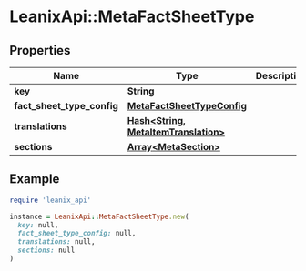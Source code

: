 # LeanixApi::MetaFactSheetType

## Properties

| Name | Type | Description | Notes |
| ---- | ---- | ----------- | ----- |
| **key** | **String** |  | [optional] |
| **fact_sheet_type_config** | [**MetaFactSheetTypeConfig**](MetaFactSheetTypeConfig.md) |  | [optional] |
| **translations** | [**Hash&lt;String, MetaItemTranslation&gt;**](MetaItemTranslation.md) |  | [optional] |
| **sections** | [**Array&lt;MetaSection&gt;**](MetaSection.md) |  | [optional] |

## Example

```ruby
require 'leanix_api'

instance = LeanixApi::MetaFactSheetType.new(
  key: null,
  fact_sheet_type_config: null,
  translations: null,
  sections: null
)
```

